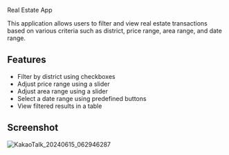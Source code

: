  Real Estate App

This application allows users to filter and view real estate transactions based on various criteria such as district, price range, area range, and date range.

## Features

- Filter by district using checkboxes
- Adjust price range using a slider
- Adjust area range using a slider
- Select a date range using predefined buttons
- View filtered results in a table

## Screenshot

![KakaoTalk_20240615_062946287](https://github.com/khs220507/Apartment-API/assets/129834692/21b61b36-af2b-4957-98d7-f03033cff226)

